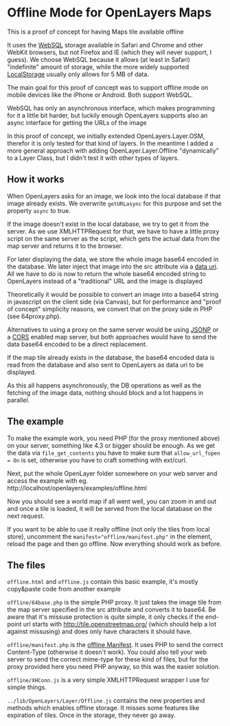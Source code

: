 # Offline Mode for OpenLayers Maps

This is a proof of concept for having Maps tile available offline

It uses the [WebSQL](http://www.w3.org/TR/webdatabase/) storage available in Safari and Chrome and other WebKit browsers, but not Firefox and IE (which they will never support, I guess). We choose WebSQL because it allows (at least in Safari) "indefinite" amount of storage, while the more widely supported [LocalStorage](http://dev.w3.org/html5/webstorage/) usually only allows for 5 MB of data.

The main goal for this proof of concept was to support offline mode on mobile devices like the iPhone or Android. Both support WebSQL.

WebSQL has only an asynchronous interface, which makes programming for it a little bit harder, but luckily enough OpenLayers supports also an async interface for getting the URLs of the image

In this proof of concept, we initially extended OpenLayers.Layer.OSM, therefor it is only tested for that kind of layers. In the meantime I added a more general approach with adding OpenLayer.Layer.Offline "dynamically" to a Layer Class, but I didn't test it with other types of layers.

## How it works

When OpenLayers asks for an image, we look into the local database if that image already exists. We overwrite `getURLasync` for this purpose and set the property `async` to true.

If the image doesn't exist in the local database, we try to get it from the server. As we use XMLHTTPRequest for that, we have to have a little proxy script on the same server as the script, which gets the actual data from the map server and returns it to the browser.

For later displaying the data, we store the whole image base64 encoded in the database. We later inject that image into the src attribute via a [data uri](http://en.wikipedia.org/wiki/Data_URI_scheme). All we have to do is now to return the whole base64 encoded string to OpenLayers instead of a "traditional" URL and the image is  displayed

Theoretically it would be possible to convert an image into a base64 string in javascript on the client side (via Canvas), but for performance and "proof of concept" simplicity reasons, we convert that on the proxy side in PHP (see 64proxy.php).

Alternatives to using a proxy on the same server would be using [JSONP](http://en.wikipedia.org/wiki/JSONP) or a [CORS](http://www.w3.org/TR/cors/) enabled map server, but both approaches would have to send the data base64 encoded to be a direct replacement.

If the map tile already exists in the database, the base64 encoded data is read from the database and also sent to OpenLayers as data uri to be displayed.

As this all happens asynchronously, the DB operations as well as the fetching of the image data, nothing should block and a lot happens in parallel.

## The example

To make the example work, you need PHP (for the proxy mentioned above) on your server, something like 4.3 or bigger should be enough. As we get the data via `file_get_contents` you have to make sure that `allow_url_fopen = On` is set, otherwise you have to craft something with ext/curl.

Next, put the whole OpenLayer folder somewhere on your web server and access the example with eg.
http://localhost/openlayers/examples/offline.html

Now you should see a world map if all went well, you can zoom in and out and once a tile is loaded, it will be served from the local database on the next request.

If you want to be able to use it really offline (not only the tiles from local store), uncomment the `manifest="offline/manifest.php"` in the <html> element, reload the page and then go offline. Now everything should work as before.

## The files

`offline.html` and `offline.js` contain this basic example, it's mostly copy&paste code from another example

`offline/64base.php` is the simple PHP proxy. It just takes the image tile from the map server specified in the src attribute and converts it to base64. Be aware that it's missuse protection is quite simple, it only checks if the end-point url starts with http://tile.openstreetmap.org/ (which should help a lot against missusing) and does only have characters it should have.

`offline/manifest.php` is the [offline Manifest](http://www.w3.org/TR/html5/offline.html). It uses PHP to send the correct Content-Type (otherwise it doesn't work). You could also tell your web server to send the correct mime-type for these kind of files, but for the proxy provided here you need PHP anyway, so this was the easier solution.

`offline/XHConn.js` is a very simple XMLHTTPRequest wrapper I use for simple things.

`../lib/OpenLayers/Layer/Offline.js` contains the new properties and methods which enables offline storage. It misses some features like expiration of tiles. Once in the storage, they never go away.








